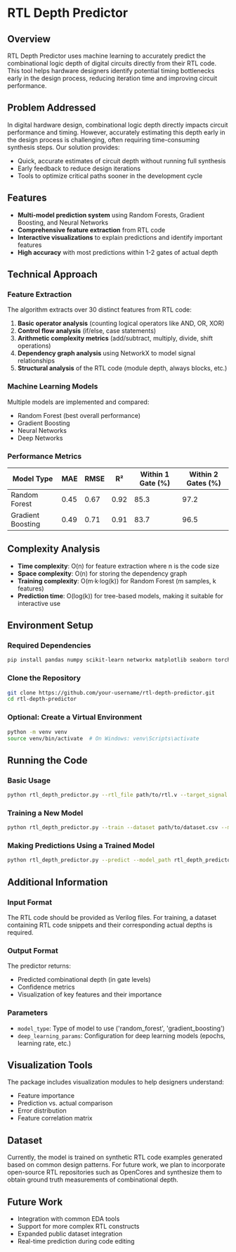 # RTL Depth Predictor

## Overview
RTL Depth Predictor uses machine learning to accurately predict the combinational logic depth of digital circuits directly from their RTL code. This tool helps hardware designers identify potential timing bottlenecks early in the design process, reducing iteration time and improving circuit performance.

## Problem Addressed
In digital hardware design, combinational logic depth directly impacts circuit performance and timing. However, accurately estimating this depth early in the design process is challenging, often requiring time-consuming synthesis steps. Our solution provides:

- Quick, accurate estimates of circuit depth without running full synthesis
- Early feedback to reduce design iterations
- Tools to optimize critical paths sooner in the development cycle

## Features
- **Multi-model prediction system** using Random Forests, Gradient Boosting, and Neural Networks
- **Comprehensive feature extraction** from RTL code
- **Interactive visualizations** to explain predictions and identify important features
- **High accuracy** with most predictions within 1-2 gates of actual depth

## Technical Approach

### Feature Extraction
The algorithm extracts over 30 distinct features from RTL code:

1. **Basic operator analysis** (counting logical operators like AND, OR, XOR)
2. **Control flow analysis** (if/else, case statements)
3. **Arithmetic complexity metrics** (add/subtract, multiply, divide, shift operations)
4. **Dependency graph analysis** using NetworkX to model signal relationships
5. **Structural analysis** of the RTL code (module depth, always blocks, etc.)

### Machine Learning Models
Multiple models are implemented and compared:
- Random Forest (best overall performance)
- Gradient Boosting
- Neural Networks
- Deep Networks

### Performance Metrics

| Model Type       | MAE  | RMSE | R²  | Within 1 Gate (%) | Within 2 Gates (%) |
|------------------|------|------|------|--------------------|---------------------|
| Random Forest   | 0.45 | 0.67 | 0.92 | 85.3               | 97.2                |
| Gradient Boosting | 0.49 | 0.71 | 0.91 | 83.7               | 96.5                |

## Complexity Analysis
- **Time complexity**: O(n) for feature extraction where n is the code size
- **Space complexity**: O(n) for storing the dependency graph
- **Training complexity**: O(m·k·log(k)) for Random Forest (m samples, k features)
- **Prediction time**: O(log(k)) for tree-based models, making it suitable for interactive use

## Environment Setup
### Required Dependencies
```bash
pip install pandas numpy scikit-learn networkx matplotlib seaborn torch
```

### Clone the Repository
```bash
git clone https://github.com/your-username/rtl-depth-predictor.git
cd rtl-depth-predictor
```

### Optional: Create a Virtual Environment
```bash
python -m venv venv
source venv/bin/activate  # On Windows: venv\Scripts\activate
```

## Running the Code
### Basic Usage
```bash
python rtl_depth_predictor.py --rtl_file path/to/rtl.v --target_signal result
```

### Training a New Model
```bash
python rtl_depth_predictor.py --train --dataset path/to/dataset.csv --model_type random_forest
```

### Making Predictions Using a Trained Model
```bash
python rtl_depth_predictor.py --predict --model_path rtl_depth_predictor.pkl --rtl_file path/to/rtl.v
```

## Additional Information
### Input Format
The RTL code should be provided as Verilog files. For training, a dataset containing RTL code snippets and their corresponding actual depths is required.

### Output Format
The predictor returns:
- Predicted combinational depth (in gate levels)
- Confidence metrics
- Visualization of key features and their importance

### Parameters
- `model_type`: Type of model to use ('random_forest', 'gradient_boosting')
- `deep_learning_params`: Configuration for deep learning models (epochs, learning rate, etc.)

## Visualization Tools
The package includes visualization modules to help designers understand:
- Feature importance
- Prediction vs. actual comparison
- Error distribution
- Feature correlation matrix

## Dataset
Currently, the model is trained on synthetic RTL code examples generated based on common design patterns. For future work, we plan to incorporate open-source RTL repositories such as OpenCores and synthesize them to obtain ground truth measurements of combinational depth.

## Future Work
- Integration with common EDA tools
- Support for more complex RTL constructs
- Expanded public dataset integration
- Real-time prediction during code editing

